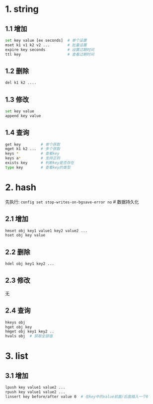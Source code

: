# 1. string

## 1.1 增加

```bash
set key value [ex seconds]  # 单个设置
mset k1 v1 k2 v2 ...   		# 批量设置
expire key seconds          # 设置过期时间
ttl key						# 查看过期时间
```

## 1.2 删除

```bash
del k1 k2 ....
```

## 1.3 修改

```bash
set key value
append key value
```

## 1.4 查询

```bash
get key			# 单个获取
mget k1 k2 ...  # 多个获取
keys * 			# 查看key
keys a*			# 支持正则
exists key      # 判断key是否存在
type key 		# 查看key的类型
```

# 2. hash

先执行: `config set stop-writes-on-bgsave-error no` # 数据持久化

## 2.1 增加

```bash
hmset obj key1 value1 key2 value2 ...
hset obj key value
```

## 2.2 删除

```bash
hdel obj key1 key2 ...
```

## 2.3 修改

无

## 2.4 查询

```bash
hkeys obj
hget obj key
hmget obj key1 key2 ..
hvals obj  # 获取全部值
```

# 3. list

## 3.1 增加

```bash
lpush key value1 value2 ...
rpush key value1 value2 ...
linsert key before/after value 0  # 在key中的value前面/后面插入一个0

```



